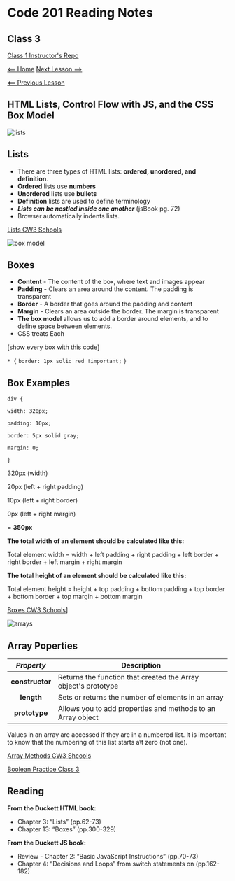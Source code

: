 # Code 201 Reading Notes

## Class 3 

[Class 1 Instructor's Repo](https://github.com/codefellows/seattle-201n21/tree/master/class-01)

[<== Home](README.md) [Next Lesson ==>](class-04.md)

[<== Previous Lesson](class-02.md)

## HTML Lists, Control Flow with JS, and the CSS Box Model

![lists](https://www.mactale.com/images/css-li-styling-techniques/list-markers.jpg)

## Lists 

+ There are three types of HTML lists: **ordered, unordered, and definition**.
+ **Ordered** lists use **numbers**
+ **Unordered** lists use **bullets**
+ **Definition** lists are used to define terminology
+  ***Lists can be nestled inside one another*** (jsBook pg. 72)
+ Browser automatically indents lists. 


[Lists CW3 Schools](https://www.w3schools.com/css/css_list.asp)

![box model](https://iq.opengenus.org/content/images/2020/03/css_box_model.png)

## Boxes

+ **Content** - The content of the box, where text and images appear
+ **Padding** - Clears an area around the content. The padding is transparent
+ **Border** - A border that goes around the padding and content
+ **Margin** - Clears an area outside the border. The margin is transparent
+ **The box model** allows us to add a border around elements, and to define space between elements. 
+ CSS treats Each 

[show every box with this code]

`* {`
   `border: 1px solid red !important;`
`}`

## Box Examples
`div {`

  `width: 320px;`

  `padding: 10px;`

  `border: 5px solid gray;`

  `margin: 0;`

`}`


 320px (width)

 20px (left + right padding)

 10px (left + right border)

 0px (left + right margin)

= **350px**

**The total width of an element should be calculated like this:**

Total element width = width + left padding + right padding + left border + right border + left margin + right margin

**The total height of an element should be calculated like this:**

Total element height = height + top padding + bottom padding + top border + bottom border + top margin + bottom margin

[Boxes CW3 Schools](https://www.w3schools.com/css/css_boxmodel.asp)]

![arrays](https://miro.medium.com/max/1006/1*HJY_2vNKkNkqRQhLZcYlyg.png)

## Array Poperties

| ***Property*** | Description | 
|  :----: |  ----  |   
|  **constructor**  | Returns the function that created the Array object's prototype  | 
|  **length**  | Sets or returns the number of elements in an array  |
|  **prototype**  | Allows you to add properties and methods to an Array object  |

Values in an array are accessed if they are in a numbered list. It is important to know that the numbering of this list starts a\t zero (not one).

[Array Methods CW3 Shcools](https://www.w3schools.com/jsref/jsref_obj_array.asp) 

[Boolean Practice Class 3](https://github.com/codefellows/seattle-201n21/blob/master/class-03/boolean-practice.md)

## Reading

**From the Duckett HTML book:**

- Chapter 3: “Lists” (pp.62-73)
- Chapter 13: “Boxes” (pp.300-329)

**From the Duckett JS book:**

- Review - Chapter 2: “Basic JavaScript Instructions” (pp.70-73)
- Chapter 4: “Decisions and Loops” from switch statements on (pp.162-182)
